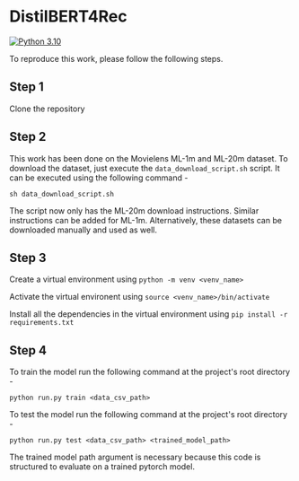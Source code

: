 # DistilBERT4Rec

[![Python 3.10](https://img.shields.io/badge/python-3.10-blue.svg)](https://www.python.org/downloads/release/python-31011/)

To reproduce this work, please follow the following steps.

## Step 1
Clone the repository

## Step 2
This work has been done on the Movielens ML-1m and ML-20m dataset. To download the dataset, just execute the ```data_download_script.sh``` script. It can be executed using the following command - 

```sh data_download_script.sh```

The script now only has the ML-20m download instructions. Similar instructions can be added for ML-1m. Alternatively, these datasets can be downloaded manually and used as well. 

## Step 3

Create a virtual environment using ```python -m venv <venv_name>```

Activate the virtual environent using ```source <venv_name>/bin/activate```

Install all the dependencies in the virtual environment using ```pip install -r requirements.txt```

## Step 4

To train the model run the following command at the project's root directory - 

```python run.py train <data_csv_path>```

To test the model run the following command at the project's root directory - 

```python run.py test <data_csv_path> <trained_model_path>```

The trained model path argument is necessary because this code is structured to evaluate on a trained pytorch model.